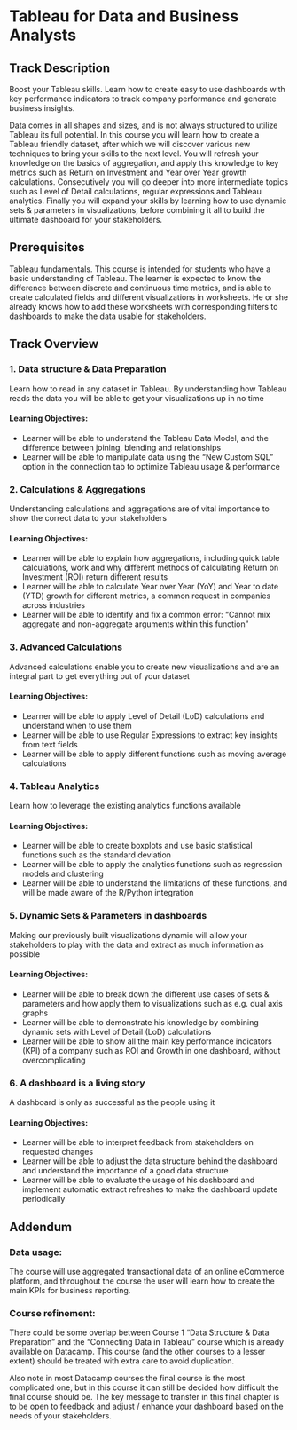 # Tableau for Data and Business Analysts

## Track Description

Boost your Tableau skills. Learn how to create easy to use dashboards with key performance indicators to track company performance and generate business insights.

Data comes in all shapes and sizes, and is not always structured to utilize Tableau its full potential. In this course you will learn how to create a Tableau friendly dataset, after which we will discover various new techniques to bring your skills to the next level. You will refresh your knowledge on the basics of aggregation, and apply this knowledge to key metrics such as Return on Investment and Year over Year growth calculations. Consecutively you will go deeper into more intermediate topics such as Level of Detail calculations, regular expressions and Tableau analytics. Finally you will expand your skills by learning how to use dynamic sets & parameters in visualizations, before combining it all to build the ultimate dashboard for your stakeholders. 

## Prerequisites 
Tableau fundamentals. This course is intended for students who have a basic understanding of Tableau. The learner is expected to know the difference between discrete and continuous time metrics, and is able to create calculated fields and different visualizations in worksheets. He or she already knows how to add these worksheets with corresponding filters to dashboards to make the data usable for stakeholders.

## Track Overview

### 1. Data structure & Data Preparation
Learn how to read in any dataset in Tableau. By understanding how Tableau reads the data you will be able to get your visualizations up in no time
#### Learning Objectives:
* Learner will be able to understand the Tableau Data Model, and the difference between joining, blending and relationships
* Learner will be able to manipulate data using the “New Custom SQL” option in the connection tab to optimize Tableau usage & performance


### 2. Calculations & Aggregations
Understanding calculations and aggregations are of vital importance to show the correct data to your stakeholders
#### Learning Objectives:
* Learner will be able to explain how aggregations, including quick table calculations, work and why different methods of calculating Return on Investment (ROI) return different results
* Learner will be able to calculate Year over Year (YoY) and Year to date (YTD) growth for different metrics, a common request in companies across industries
* Learner will be able to identify and fix a common error: “Cannot mix aggregate and non-aggregate arguments within this function”


### 3. Advanced Calculations
Advanced calculations enable you to create new visualizations and are an integral part to get everything out of your dataset
#### Learning Objectives:
* Learner will be able to apply Level of Detail (LoD) calculations and understand when to use them
* Learner will be able to use Regular Expressions to extract key insights from text fields
* Learner will be able to apply different functions such as moving average calculations

### 4. Tableau Analytics
Learn how to leverage the existing analytics functions available
#### Learning Objectives:
* Learner will be able to create boxplots and use basic statistical functions such as the standard deviation
* Learner will be able to apply the analytics functions such as regression models and clustering
* Learner will be able to understand the limitations of these functions, and will be made aware of the R/Python integration 


### 5. Dynamic Sets & Parameters in dashboards
Making our previously built visualizations dynamic will allow your stakeholders to play with the data and extract as much information as possible
#### Learning Objectives:
* Learner will be able to break down the different use cases of sets & parameters and how apply them to visualizations such as e.g. dual axis graphs
* Learner will be able to demonstrate his knowledge by combining dynamic sets with Level of Detail (LoD) calculations
* Learner will be able to show all the main key performance indicators (KPI) of a company such as ROI and Growth in one dashboard, without overcomplicating

### 6. A dashboard is a living story
A dashboard is only as successful as the people using it
#### Learning Objectives:
* Learner will be able to interpret feedback from stakeholders on requested changes
* Learner will be able to adjust the data structure behind the dashboard and understand the importance of a good data structure 
* Learner will be able to evaluate the usage of his dashboard and implement automatic extract refreshes to make the dashboard update periodically


## Addendum

### Data usage:
The course will use aggregated transactional data of an online eCommerce platform, and throughout the course the user will learn how to create the main KPIs for business reporting.

### Course refinement:
There could be some overlap between Course 1 “Data Structure & Data Preparation” and the “Connecting Data in Tableau” course which is already available on Datacamp. This course (and the other courses to a lesser extent) should be treated with extra care to avoid duplication. 

Also note in most Datacamp courses the final course is the most complicated one, but in this course it can still be decided how difficult the final course should be. The key message to transfer in this final chapter is to be open to feedback and adjust / enhance your dashboard based on the needs of your stakeholders. 

